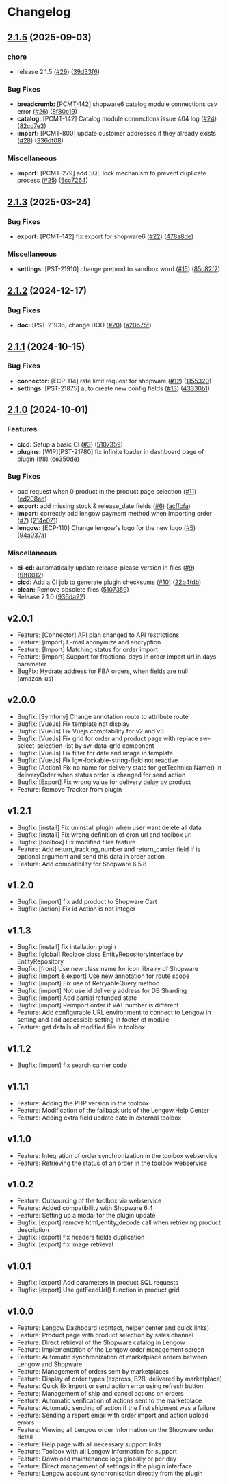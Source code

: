 # Changelog

## [2.1.5](https://github.com/lengow/plugin-shopware6/compare/v2.1.3...v2.1.5) (2025-09-03)


### chore

* release 2.1.5 ([#29](https://github.com/lengow/plugin-shopware6/issues/29)) ([39d33f6](https://github.com/lengow/plugin-shopware6/commit/39d33f66a09912f2c96f0edc1c474935bcb536a3))


### Bug Fixes

* **breadcrumb:** [PCMT-142] shopware6 catalog module connections csv error ([#26](https://github.com/lengow/plugin-shopware6/issues/26)) ([8f80c19](https://github.com/lengow/plugin-shopware6/commit/8f80c19b11b991da47b9feec135aa5e7a3880092))
* **catalog:** [PCMT-142] Catalog module connections issue 404 log ([#24](https://github.com/lengow/plugin-shopware6/issues/24)) ([82cc7e3](https://github.com/lengow/plugin-shopware6/commit/82cc7e383faf5d3fc1853e4d157b3aed431285e2))
* **import:** [PCMT-800] update customer addresses if they already exists ([#28](https://github.com/lengow/plugin-shopware6/issues/28)) ([336df08](https://github.com/lengow/plugin-shopware6/commit/336df083ea94c5fa7b3b115ee4f969451021980c))


### Miscellaneous

* **import:** [PCMT-279] add SQL lock mechanism to prevent duplicate process ([#25](https://github.com/lengow/plugin-shopware6/issues/25)) ([5cc7264](https://github.com/lengow/plugin-shopware6/commit/5cc72641a299e888f99ffbd9c6abadda4ece1f57))

## [2.1.3](https://github.com/lengow/plugin-shopware6/compare/v2.1.2...v2.1.3) (2025-03-24)


### Bug Fixes

* **export:** [PCMT-142] fix export for shopware6 ([#22](https://github.com/lengow/plugin-shopware6/issues/22)) ([478a8de](https://github.com/lengow/plugin-shopware6/commit/478a8debbe700250cdc2889e15c401dd3fe8f2b2))


### Miscellaneous

* **settings:** [PST-21910] change preprod to sandbox word ([#15](https://github.com/lengow/plugin-shopware6/issues/15)) ([85c82f2](https://github.com/lengow/plugin-shopware6/commit/85c82f2babc0b8a3a956d6e3a28ad2351789229c))

## [2.1.2](https://github.com/lengow/plugin-shopware6/compare/v2.1.1...v2.1.2) (2024-12-17)


### Bug Fixes

* **doc:** [PST-21935] change DOD ([#20](https://github.com/lengow/plugin-shopware6/issues/20)) ([a20b75f](https://github.com/lengow/plugin-shopware6/commit/a20b75ff9aaf0c3de1d2c6824a1cfbca5f645fd8))

## [2.1.1](https://github.com/lengow/plugin-shopware6/compare/v2.1.0...v2.1.1) (2024-10-15)


### Bug Fixes

* **connector:** [ECP-114] rate limit request for shopware ([#12](https://github.com/lengow/plugin-shopware6/issues/12)) ([1155320](https://github.com/lengow/plugin-shopware6/commit/1155320d4b2e5f2e84146f69f3092571a845cd16))
* **settings:** [PST-21875] auto create new config fields ([#13](https://github.com/lengow/plugin-shopware6/issues/13)) ([43330b1](https://github.com/lengow/plugin-shopware6/commit/43330b13f9c4ab63d386025ae95491d13da1b9b6))

## [2.1.0](https://github.com/lengow/plugin-shopware6/compare/v1.1.0...v2.1.0) (2024-10-01)


### Features

* **cicd:** Setup a basic CI ([#3](https://github.com/lengow/plugin-shopware6/issues/3)) ([5107359](https://github.com/lengow/plugin-shopware6/commit/51073593178a91554e4cbd0ae2752ab447f10a0a))
* **plugins:** [WIP][PST-21780] fix infinite loader in dashboard page of plugin ([#8](https://github.com/lengow/plugin-shopware6/issues/8)) ([ce350de](https://github.com/lengow/plugin-shopware6/commit/ce350de3dfd9692b651bb359e78d513e1d4c6c77))


### Bug Fixes

* bad request when 0 product in the product page selection ([#11](https://github.com/lengow/plugin-shopware6/issues/11)) ([ed208ad](https://github.com/lengow/plugin-shopware6/commit/ed208ada72db592e2999d911b97db1b3fe1a3941))
* **export:** add missing stock & release_date fields ([#6](https://github.com/lengow/plugin-shopware6/issues/6)) ([acffcfa](https://github.com/lengow/plugin-shopware6/commit/acffcfa22b1ce556e84cf5cebf4f3271d4c6777a))
* **import:** correctly add lengow payment method when importing order ([#7](https://github.com/lengow/plugin-shopware6/issues/7)) ([214e071](https://github.com/lengow/plugin-shopware6/commit/214e071ba46fc75421e9132183964a33dff82fd8))
* **lengow:** [ECP-110] Change lengow's logo for the new logo ([#5](https://github.com/lengow/plugin-shopware6/issues/5)) ([94a037a](https://github.com/lengow/plugin-shopware6/commit/94a037a128b3586f343fc0b065513ed6263681b9))


### Miscellaneous

* **ci-cd:** automatically update release-please version in files ([#9](https://github.com/lengow/plugin-shopware6/issues/9)) ([f8f0012](https://github.com/lengow/plugin-shopware6/commit/f8f0012343c8e786f9ce2f407a06fc41b606bc4c))
* **cicd:** Add a CI job to generate plugin checksums ([#10](https://github.com/lengow/plugin-shopware6/issues/10)) ([22b4fdb](https://github.com/lengow/plugin-shopware6/commit/22b4fdb9bc0a31efda676b1d43081c92662bd337))
* **clean:** Remove obsolete files ([5107359](https://github.com/lengow/plugin-shopware6/commit/51073593178a91554e4cbd0ae2752ab447f10a0a))
* Release 2.1.0 ([936da22](https://github.com/lengow/plugin-shopware6/commit/936da22e77b1acf0d1005edf99aeadc5dc640c32))

## v2.0.1
 - Feature: [Connector] API plan changed to API restrictions
 - Feature: [import] E-mail anonymize and encryption
 - Feature: [Import] Matching status for order import
 - Feature: [import] Support for fractional days in order import url in days parameter
 - BugFix: Hydrate address for FBA orders, when fields are null (amazon_us)

## v2.0.0
- Bugfix: [Symfony] Change annotation route to attribute route
- Bugfix: [VueJs] Fix template not display
- Bugfix: [VueJs] Fix Vuejs comptability for v2 and v3
- Bugfix: [VueJs] Fix grid for order and product page with replace sw-select-selection-list by sw-data-grid component
- Bugfix: [VueJs] Fix filter for date and image in template
- Bugfix: [VueJs] Fix lgw-lockable-string-field not reactive
- Bugfix: [Action] Fix no name for delivery state for getTechnicalName() in deliveryOrder when status order is changed for send action
- Bugfix: [Export] Fix wrong value for delivery delay by product
- Feature: Remove Tracker from plugin

## v1.2.1
- Bugfix: [install] Fix uninstall plugin when user want delete all data
- Bugfix: [install] Fix wrong definition of cron url and toolbox url
- Bugfix: [toolbox] Fix modified files feature
- Feature: Add return_tracking_number and return_carrier field if is optional argument and send this data in order action
- Feature: Add compatibility for Shopware 6.5.8

## v1.2.0
- Bugfix: [import] fix add product to Shopware Cart
- Bugfix: [action] Fix id Action is not integer

## v1.1.3
- Bugfix: [install] fix intallation plugin
- Bugfix: [global] Replace class EntityRepositoryInterface by EntityRepository
- Bugfix: [front] Use new class name for icon librairy of Shopware
- Bugfix: [import & export] Use new annotation for route scope
- Bugfix: [import] Fix use of RetryableQuery method
- Bugfix: [import] Not use id delivery address for DB Sharding
- Bugfix: [import] Add partial refunded state
- Bugfix: [import] Reimport order if VAT number is différent
- Feature: Add configurable URL environment to connect to Lengow in setting and add accessible setting in footer of module
- Feature: get details of modified file in toolbox

## v1.1.2
- Bugfix: [import] fix search carrier code

## v1.1.1
- Feature: Adding the PHP version in the toolbox
- Feature: Modification of the fallback urls of the Lengow Help Center
- Feature: Adding extra field update date in external toolbox

## v1.1.0
- Feature: Integration of order synchronization in the toolbox webservice
- Feature: Retrieving the status of an order in the toolbox webservice

## v1.0.2
- Feature: Outsourcing of the toolbox via webservice
- Feature: Added compatibility with Shopware 6.4
- Feature: Setting up a modal for the plugin update
- Bugfix: [export] remove html_entity_decode call when retrieving product description
- Bugfix: [export] fix headers fields duplication
- Bugfix: [export] fix image retrieval

## v1.0.1
- Bugfix: [export] Add parameters in product SQL requests
- Bugfix: [export] Use getFeedUrl() function in product grid

## v1.0.0
- Feature: Lengow Dashboard (contact, helper center and quick links)
- Feature: Product page with product selection by sales channel
- Feature: Direct retrieval of the Shopware catalog in Lengow
- Feature: Implementation of the Lengow order management screen
- Feature: Automatic synchronization of marketplace orders between Lengow and Shopware
- Feature: Management of orders sent by marketplaces
- Feature: Display of order types (express, B2B, delivered by marketplace)
- Feature: Quick fix import or send action error using refresh button
- Feature: Management of ship and cancel actions on orders
- Feature: Automatic verification of actions sent to the marketplace
- Feature: Automatic sending of action if the first shipment was a failure
- Feature: Sending a report email with order import and action upload errors
- Feature: Viewing all Lengow order Information on the Shopware order detail
- Feature: Help page with all necessary support links
- Feature: Toolbox with all Lengow information for support
- Feature: Download maintenance logs globally or per day
- Feature: Direct management of settings in the plugin interface
- Feature: Lengow account synchronisation directly from the plugin
